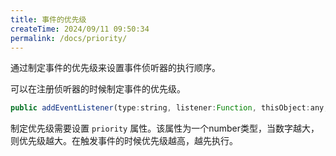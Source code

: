 ```yaml
---
title: 事件的优先级
createTime: 2024/09/11 09:50:34
permalink: /docs/priority/
---
```

通过制定事件的优先级来设置事件侦听器的执行顺序。

可以在注册侦听器的时候制定事件的优先级。
```javascript
public addEventListener(type:string, listener:Function, thisObject:any, useCapture:boolean = false, priority:number = 0)
```

制定优先级需要设置 `priority` 属性。该属性为一个number类型，当数字越大，则优先级越大。在触发事件的时候优先级越高，越先执行。
